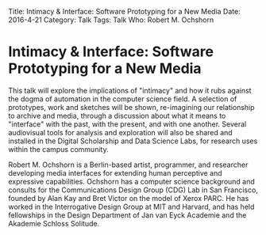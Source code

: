 Title: Intimacy & Interface: Software Prototyping for a New Media
Date: 2016-4-21
Category: Talk
Tags: Talk
Who: Robert M. Ochshorn

# Intimacy & Interface: Software Prototyping for a New Media

<p>This talk will explore the implications of "intimacy" and how it rubs against the dogma of automation in the computer
science field. A selection of prototypes, work and sketches will be shown, re-imagining our relationship to archive and
media, through a discussion about what it means to "interface" with the past, with the present, and with one
another. Several audiovisual tools for analysis and exploration will also be shared and installed in the Digital
Scholarship and Data Science Labs, for research uses within the campus community.
</p>
<p>
Robert M. Ochshorn is a Berlin-based artist, programmer, and researcher developing media interfaces for extending human
perceptive and expressive capabilities. Ochshorn has a computer science background and consults for the Communications
Design Group (CDG) Lab in San Francisco, founded by Alan Kay and Bret Victor on the model of Xerox PARC. He has worked
in the Interrogative Design Group at MIT and Harvard, and has held fellowships in the Design Department of Jan van Eyck
Academie and the Akademie Schloss Solitude.
</p>
